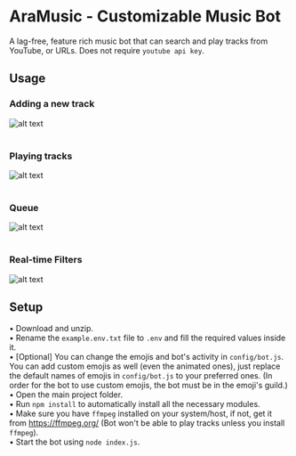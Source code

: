 # AraMusic - Customizable Music Bot

A lag-free, feature rich music bot that can search and play tracks from YouTube, or URLs. Does not require `youtube api key`. 
## Usage
### Adding a new track<br />
![alt text](https://media.discordapp.net/attachments/863138501515018240/863138542464925696/imageonline-co-roundcorner_3.png)<br /><br />
### Playing tracks<br />
![alt text](https://media.discordapp.net/attachments/863138501515018240/863138542737162240/imageonline-co-roundcorner_2.png)<br /><br />
### Queue<br />
![alt text](https://media.discordapp.net/attachments/863138501515018240/863138542959067147/imageonline-co-roundcorner_1.png)<br /><br />
### Real-time Filters<br />
![alt text](https://media.discordapp.net/attachments/863138501515018240/863138543160262656/imageonline-co-roundcorner.png)


## Setup
• Download and unzip.<br />• Rename the `example.env.txt` file to `.env` and fill the required values inside it.<br />• [Optional] You can change the emojis and bot's activity in `config/bot.js`. You can add custom emojis as well (even the animated ones), just replace the default names of emojis in `config/bot.js` to your preferred ones. (In order for the bot to use custom emojis, the bot must be in the emoji's guild.)<br />• Open the main project folder.<br />• Run `npm install` to automatically install all the necessary modules.<br />• Make sure you have `ffmpeg` installed on your system/host, if not, get it from https://ffmpeg.org/ (Bot won't be able to play tracks unless you install `ffmpeg`).<br />• Start the bot using `node index.js`.
